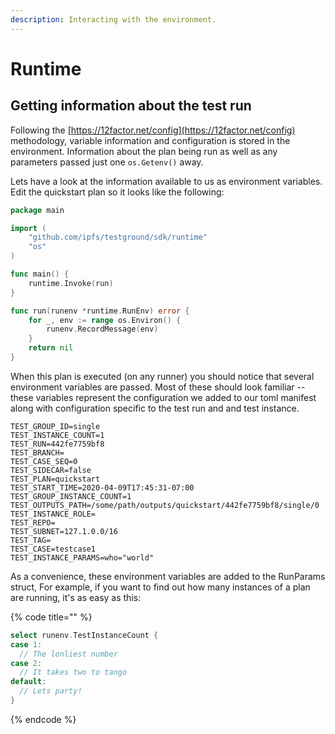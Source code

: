 ```yaml
---
description: Interacting with the environment.
---
```


# Runtime

## Getting information about the test run

Following the [https://12factor.net/config](https://12factor.net/config) methodology, variable information and configuration is stored in the environment. Information about the plan being run as well as any parameters passed just one `os.Getenv()` away. 

Lets have a look at the information available to us as environment variables. Edit the quickstart plan so it looks like the following:

```go
package main

import (
	"github.com/ipfs/testground/sdk/runtime"
	"os"
)

func main() {
	runtime.Invoke(run)
}

func run(runenv *runtime.RunEnv) error {
	for _, env := range os.Environ() {
		runenv.RecordMessage(env)
	}
	return nil
}

```

When this plan is executed \(on any runner\) you should notice that several environment variables are passed. Most of these should look familiar -- these variables represent the configuration we added to our toml manifest along with configuration specific to the test run and and test instance.

```text
TEST_GROUP_ID=single
TEST_INSTANCE_COUNT=1
TEST_RUN=442fe7759bf8
TEST_BRANCH=
TEST_CASE_SEQ=0
TEST_SIDECAR=false
TEST_PLAN=quickstart
TEST_START_TIME=2020-04-09T17:45:31-07:00
TEST_GROUP_INSTANCE_COUNT=1
TEST_OUTPUTS_PATH=/some/path/outputs/quickstart/442fe7759bf8/single/0
TEST_INSTANCE_ROLE=
TEST_REPO=
TEST_SUBNET=127.1.0.0/16
TEST_TAG=
TEST_CASE=testcase1
TEST_INSTANCE_PARAMS=who="world"
```

As a convenience, these environment variables are added to the RunParams struct, For example, if you want to find out how many instances of a plan are running, it's as easy as this:

{% code title="" %}
```go
select runenv.TestInstanceCount {
case 1:
  // The lonliest number
case 2:
  // It takes two to tango
default:
  // Lets party!
}
```
{% endcode %}



